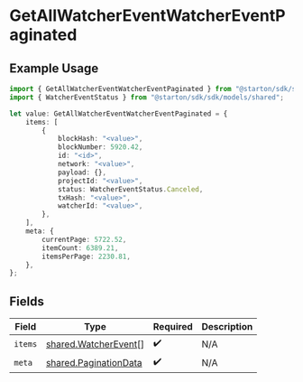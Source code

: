 # GetAllWatcherEventWatcherEventPaginated

## Example Usage

```typescript
import { GetAllWatcherEventWatcherEventPaginated } from "@starton/sdk/sdk/models/operations";
import { WatcherEventStatus } from "@starton/sdk/sdk/models/shared";

let value: GetAllWatcherEventWatcherEventPaginated = {
    items: [
        {
            blockHash: "<value>",
            blockNumber: 5920.42,
            id: "<id>",
            network: "<value>",
            payload: {},
            projectId: "<value>",
            status: WatcherEventStatus.Canceled,
            txHash: "<value>",
            watcherId: "<value>",
        },
    ],
    meta: {
        currentPage: 5722.52,
        itemCount: 6389.21,
        itemsPerPage: 2230.81,
    },
};
```

## Fields

| Field                                                                 | Type                                                                  | Required                                                              | Description                                                           |
| --------------------------------------------------------------------- | --------------------------------------------------------------------- | --------------------------------------------------------------------- | --------------------------------------------------------------------- |
| `items`                                                               | [shared.WatcherEvent](../../../sdk/models/shared/watcherevent.md)[]   | :heavy_check_mark:                                                    | N/A                                                                   |
| `meta`                                                                | [shared.PaginationData](../../../sdk/models/shared/paginationdata.md) | :heavy_check_mark:                                                    | N/A                                                                   |
